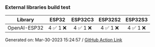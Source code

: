 ### External libraries build test

Library|ESP32|ESP32C3|ESP32S2|ESP32S3
-|:-:|:-:|:-:|:-:
OpenAI-ESP32|4 :white_check_mark: 1 :x: |4 :white_check_mark: 1 :x: |4 :white_check_mark: 1 :x: |4 :white_check_mark: 1 :x: 


Generated on: Mar-30-2023 15:24:57
/ [GitHub Action Link](https://github.com/P-R-O-C-H-Y/OpenAI-ESP32/actions/runs/4566106154)